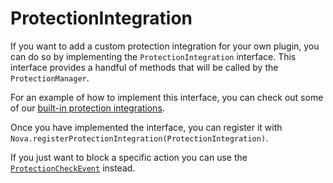 # ProtectionIntegration

If you want to add a custom protection integration for your own plugin, you can do so by implementing the 
``ProtectionIntegration`` interface. This interface provides a handful of methods that will be called by the 
``ProtectionManager``.

For an example of how to implement this interface, you can check out some of our 
[built-in protection integrations](https://github.com/xenondevs/Nova/tree/main/Nova/src/main/kotlin/xyz/xenondevs/nova/integration/protection/plugin).

Once you have implemented the interface, you can register it with ``Nova.registerProtectionIntegration(ProtectionIntegration)``.

If you just want to block a specific action you can use the [``ProtectionCheckEvent``](../events/protectioncheckevent.md) instead.